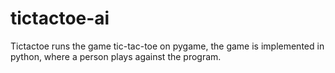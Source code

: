 # tictactoe-ai
Tictactoe runs the game tic-tac-toe on pygame, the game is implemented in python, where a person plays against the program.
